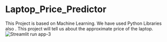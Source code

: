 # Laptop_Price_Predictor
This Project is based on Machine Learning.
We have used Python Libraries also .
This project will tell us about the approximate price of the laptop.
![Streamlit run app-3](https://github.com/jatin8570/Laptop_Price_Predictor/assets/137681276/f9cb84de-a3e6-4b11-9e09-9822522d9220)
